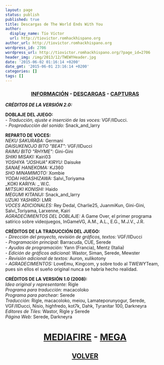 ```yaml
---
layout: page
status: publish
published: true
title: Descargas de The World Ends With You
author:
  display_name: Tío Víctor
  url: http://tiovictor.romhackhispano.org
author_url: http://tiovictor.romhackhispano.org
wordpress_id: 2706
wordpress_url: http://tiovictor.romhackhispano.org/?page_id=2706
header_img: /img/2013/12/TWEWYHeader.jpg
date: '2015-06-02 01:16:14 +0200'
date_gmt: '2015-06-01 23:16:14 +0200'
categories: []
tags: []
---
```

<h3 style="text-align: center;"><strong><a href="http://tiovictor.romhackhispano.org/the-world-ends-with-you-version-en-castellano-2-0/informacion/">INFORMACIÓN</a> - <a href="http://tiovictor.romhackhispano.org/the-world-ends-with-you-version-en-castellano-2-0/descargar/">DESCARGAS</a> - <a href="http://tiovictor.romhackhispano.org/the-world-ends-with-you-version-en-castellano-2-0/capturas/">CAPTURAS</a></strong></h3>

_**CRÉDITOS DE LA VERSIÓN 2.0:**_

**DOBLAJE DEL JUEGO:**  
_- Traducción, ajuste e inserción de las voces:_ VGF/IlDucci.  
_- Posproducción del sonido:_ Snack_and_larry

**REPARTO DE VOCES:**  
_NEKU SAKURABA:_             Germani  
_DAISUKENOJO BITO "BEAT":_   VGF/IlDucci  
_RAIMU BITO "RHYME":_        Gini-Gini  
_SHIKI MISAKI:_              Kairi03  
_YOSHIYA "JOSHUA" KIRYU:_    Daisuke  
_SANAE HANEKOMA:_            KJ360  
_SHO MINAMIMOTO:_            Xombie  
_YODAI HIGASHIZAWA:_         Salvi_Toriyama  
_KOKI KARIYA: _              W.C.  
_MITSUKI KONISHI:_           Haido  
_MEGUMI KITANIJI:_           Snack_and_larry  
_UZUKI YASHIRO:_             LMR  
_VOCES ADICIONALES:_ Rey Dedal, Charlie25, JuanmiKun, Gini-Gini,  
Salvi_Toriyama, Larxenne, Kairi  
_AGRADECIMIENTOS DEL DOBLAJE:_ A Game Over, el primer programa satírico sobre 
videojuegos, InGameVG, A.M., A.L., E.G., M.J.V., J.R.

**CRÉDITOS DE LA TRADUCCIÓN DEL JUEGO:**  
_- Dirección del proyecto, revisión de gráficos, textos:_ VGF/IlDucci  
_- Programación principal:_ Barracuda, CUE, Serede  
_- Ayudas de programación:_ Yann (Francia), Mentz (Italia)  
_- Edición de gráficos adicional:_ Wastor, Siman, Serede, Mewster  
_- Revisión adicional de textos:_ Auron, xulikotony  
_- AGRADECIMIENTOS:_ LoveEmu, Kingcom, y sobre todo al TWEWYTeam, pues sin ellos 
el sueño original nunca se habría hecho realidad.

**CRÉDITOS DE LA VERSIÓN 1.0 (2008):**  
_Idea original y representante:_ Rigle  
_Programa para traducción:_ macacoloko  
_Programa para parchear:_ Serede  
_Traducción:_ Rigle, macacoloko, meiou, Lamateporunyogur, Serede, VGF/IlDucci, Nisio, 
highfredo, kot7k, Dahk, Tyranitar 100, Darkneyra  
_Editores de Tiles:_ Wastor, Rigle y Serede  
_Página Web:_ Serede, Darkneyra

<h1 style="text-align: center;"><strong><a href="http://www.mediafire.com/download/uaf86eom3986zk5/Parcheador_TWEWY_Final.7z">MEDIAFIRE</a> - <a href="https://mega.nz/#!BBtXRYrT!zXK4mZRZ76-CfcKuhhuIkhDtHaTgsDjFybipi8FDnvQ">MEGA</a></strong></h1>

<h2 style="text-align: center;"><a href="http://tiovictor.romhackhispano.org/the-world-ends-with-you-version-en-castellano-2-0/"><strong>VOLVER</strong></a></h2>
